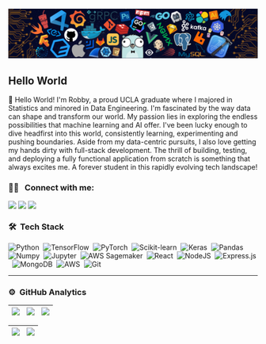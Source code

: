 ![](./src/wallpaper.png)

## Hello World 

👋 Hello World! I'm Robby, a proud UCLA graduate where I majored in Statistics and minored in Data Engineering. I'm fascinated by the way data can shape and transform our world. My passion lies in exploring the endless possibilities that machine learning and AI offer. I've been lucky enough to dive headfirst into this world, consistently learning, experimenting and pushing boundaries. Aside from my data-centric pursuits, I also love getting my hands dirty with full-stack development. The thrill of building, testing, and deploying a fully functional application from scratch is something that always excites me. A forever student in this rapidly evolving tech landscape!


### 🤝🏻 &nbsp; Connect with me:
[<img src="https://img.shields.io/badge/LinkedIn-0077B5?style=for-the-badge&logo=linkedin&logoColor=white"/>][linkedin]
[<img src="https://img.shields.io/badge/Instagram-E4405F?style=for-the-badge&logo=instagram&logoColor=white"/>][instagram]
[<img src="https://img.shields.io/badge/Twitter-1DA1F2?style=for-the-badge&logo=twitter&logoColor=white"/>][twitter]

### 🛠 &nbsp;Tech Stack
  
![Python](https://img.shields.io/badge/python-3670A0?style=for-the-badge&logo=python&logoColor=ffdd54)&nbsp;
![TensorFlow](https://img.shields.io/badge/tensorflow-%23FF6F00.svg?style=for-the-badge&logo=tensorflow&logoColor=white)&nbsp;
![PyTorch](https://img.shields.io/badge/PyTorch-%23EE4C2C.svg?style=for-the-badge&logo=PyTorch&logoColor=white)&nbsp;
![Scikit-learn](https://img.shields.io/badge/scikit_learn-%23F7931E.svg?style=for-the-badge&logo=scikit-learn&logoColor=white)&nbsp;
![Keras](https://img.shields.io/badge/Keras-%23D00000.svg?style=for-the-badge&logo=Keras&logoColor=white)&nbsp;
![Pandas](https://img.shields.io/badge/pandas-%23150458.svg?style=for-the-badge&logo=pandas&logoColor=white)&nbsp;
![Numpy](https://img.shields.io/badge/numpy-%23013243.svg?style=for-the-badge&logo=numpy&logoColor=white)&nbsp;
![Jupyter](https://img.shields.io/badge/Jupyter-%23F37626.svg?style=for-the-badge&logo=Jupyter&logoColor=white)&nbsp;
![AWS Sagemaker](https://img.shields.io/badge/AWS_SageMaker-%23996CFF.svg?style=for-the-badge&logo=Amazon_S3&logoColor=white)&nbsp;
![React](https://img.shields.io/badge/react-%2320232a.svg?style=for-the-badge&logo=react&logoColor=%2361DAFB)&nbsp;
![NodeJS](https://img.shields.io/badge/node.js-6DA55F?style=for-the-badge&logo=node.js&logoColor=white)&nbsp;
![Express.js](https://img.shields.io/badge/express.js-%23404d59.svg?style=for-the-badge&logo=express&logoColor=%2361DAFB)&nbsp;
![MongoDB](https://img.shields.io/badge/MongoDB-%234ea94b.svg?style=for-the-badge&logo=mongodb&logoColor=white)&nbsp;
![AWS](https://img.shields.io/badge/AWS-%23FF9900.svg?style=for-the-badge&logo=amazon-aws&logoColor=white)&nbsp;
![Git](https://img.shields.io/badge/git-%23F05033.svg?style=for-the-badge&logo=git&logoColor=white)&nbsp;



---

### ⚙️ &nbsp;GitHub Analytics

| ![](http://github-profile-summary-cards.vercel.app/api/cards/stats?username=alexandresantosal91&theme=nord_dark) | ![](http://github-profile-summary-cards.vercel.app/api/cards/repos-per-language?username=robbylew&hide=Html&theme=nord_dark) | ![](http://github-profile-summary-cards.vercel.app/api/cards/most-commit-language?username=robbylew&theme=nord_dark) |
| :-: | :-: | :-: |

| ![](http://github-profile-summary-cards.vercel.app/api/cards/profile-details?username=robbylew&theme=nord_dark) | ![](https://github-readme-streak-stats.herokuapp.com/?user=robbylew&hide_border=true&date_format=M%20j%5B%2C%20Y%5D&background=2D3742&stroke=2D3742&ring=6bbbca&fire=6bbbca&currStreakNum=fff&sideNums=6bbbca&currStreakLabel=6bbbca&sideLabels=fff&dates=fff) |
| :-: | :-: |


[linkedin]: https://www.linkedin.com/in/robbylewis/
[instagram]: https://www.instagram.com/robbylew
[twitter]: https://twitter.com/robbythedev
